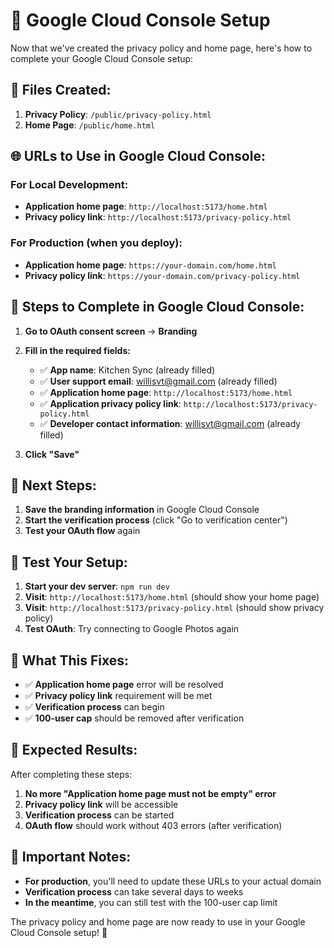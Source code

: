 # 🔧 Google Cloud Console Setup

Now that we've created the privacy policy and home page, here's how to complete your Google Cloud Console setup:

## 📄 **Files Created:**

1. **Privacy Policy**: `/public/privacy-policy.html`
2. **Home Page**: `/public/home.html`

## 🌐 **URLs to Use in Google Cloud Console:**

### **For Local Development:**
- **Application home page**: `http://localhost:5173/home.html`
- **Privacy policy link**: `http://localhost:5173/privacy-policy.html`

### **For Production (when you deploy):**
- **Application home page**: `https://your-domain.com/home.html`
- **Privacy policy link**: `https://your-domain.com/privacy-policy.html`

## 🔧 **Steps to Complete in Google Cloud Console:**

1. **Go to OAuth consent screen** → **Branding**
2. **Fill in the required fields:**
   - ✅ **App name**: Kitchen Sync (already filled)
   - ✅ **User support email**: willisvt@gmail.com (already filled)
   - ✅ **Application home page**: `http://localhost:5173/home.html`
   - ✅ **Application privacy policy link**: `http://localhost:5173/privacy-policy.html`
   - ✅ **Developer contact information**: willisvt@gmail.com (already filled)

3. **Click "Save"**

## 🚀 **Next Steps:**

1. **Save the branding information** in Google Cloud Console
2. **Start the verification process** (click "Go to verification center")
3. **Test your OAuth flow** again

## 🧪 **Test Your Setup:**

1. **Start your dev server**: `npm run dev`
2. **Visit**: `http://localhost:5173/home.html` (should show your home page)
3. **Visit**: `http://localhost:5173/privacy-policy.html` (should show privacy policy)
4. **Test OAuth**: Try connecting to Google Photos again

## 📝 **What This Fixes:**

- ✅ **Application home page** error will be resolved
- ✅ **Privacy policy link** requirement will be met
- ✅ **Verification process** can begin
- ✅ **100-user cap** should be removed after verification

## 🎯 **Expected Results:**

After completing these steps:
1. **No more "Application home page must not be empty" error**
2. **Privacy policy link** will be accessible
3. **Verification process** can be started
4. **OAuth flow** should work without 403 errors (after verification)

## 🚨 **Important Notes:**

- **For production**, you'll need to update these URLs to your actual domain
- **Verification process** can take several days to weeks
- **In the meantime**, you can still test with the 100-user cap limit

The privacy policy and home page are now ready to use in your Google Cloud Console setup! 🎉
